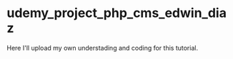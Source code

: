 # udemy_project_php_cms_edwin_diaz
Here I'll upload my own understading and coding for this tutorial. 
